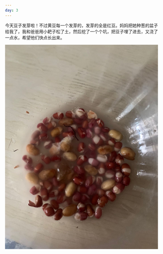 ```yaml
---
day: 3
---
```


今天豆子发芽啦！不过黄豆每一个发芽的，发芽的全是红豆。妈妈把她种葱的盆子给我了，我和爸爸用小耙子松了土，然后挖了一个个坑，把豆子埋了进去，又浇了一点水，希望他们快点长出来。

![](/images/fp_3.jpg)
